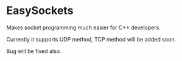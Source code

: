 # EasySockets
Makes socket programming much easier for C++ developers.

Currently it supports UDP method, TCP method will be added soon. 

Bug will be fixed also.
